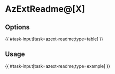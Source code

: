 # AzExtReadme@[X]

## Options

{{ #task-input[task=azext-readme;type=table] }}

## Usage

{{ #task-input[task=azext-readme;type=example] }}
